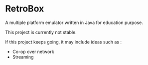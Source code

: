 RetroBox
========

A multiple platform emulator written in Java for education purpose.

This project is currently not stable.

If this project keeps going, it may include ideas such as :
* Co-op over network
* Streaming
